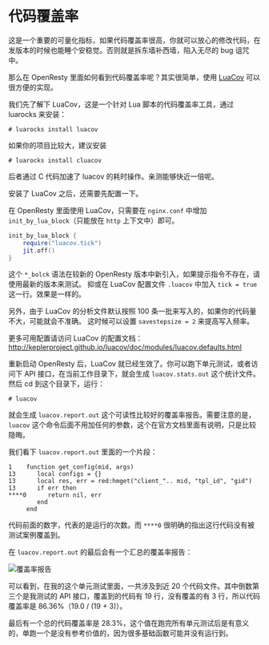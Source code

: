 # 代码覆盖率

这是一个重要的可量化指标，如果代码覆盖率很高，你就可以放心的修改代码，在发版本的时候也能睡个安稳觉。否则就是拆东墙补西墙，陷入无尽的 bug 诅咒中。

那么在 OpenResty 里面如何看到代码覆盖率呢？其实很简单，使用 [LuaCov](https://keplerproject.github.io/luacov/) 可以很方便的实现。

我们先了解下 LuaCov，这是一个针对 Lua 脚本的代码覆盖率工具，通过 luarocks 来安装：

```shell
# luarocks install luacov
```

如果你的项目比较大，建议安装

```shell
# luarocks install cluacov
```

后者通过 C 代码加速了 luacov 的耗时操作。亲测能够快近一倍呢。

安装了 LuaCov 之后，还需要先配置一下。

在 OpenResty 里面使用 LuaCov，只需要在 `nginx.conf` 中增加 `init_by_lua_block`（只能放在 `http` 上下文中）即可。

```lua
init_by_lua_block {
    require("luacov.tick")
    jit.off()
}
```

这个 `*_bolck` 语法在较新的 OpenResty 版本中新引入，如果提示指令不存在，请使用最新的版本来测试。
抑或在 LuaCov 配置文件 `.luacov` 中加入 `tick = true` 这一行。效果是一样的。

另外，由于 LuaCov 的分析文件默认按照 100 条一批来写入的，如果你的代码量不大，可能就会不准确。
这时候可以设置 `savestepsize = 2` 来提高写入频率。

更多可用配置请访问 LuaCov 的配置文档：
http://keplerproject.github.io/luacov/doc/modules/luacov.defaults.html

重新启动 OpenResty 后，LuaCov 就已经生效了。你可以跑下单元测试，或者访问下 API 接口，在当前工作目录下，就会生成 `luacov.stats.out` 这个统计文件。然后 cd 到这个目录下，运行：
```shell
# luacov
```
就会生成 `luacov.report.out` 这个可读性比较好的覆盖率报告。需要注意的是，`luacov` 这个命令后面不用加任何的参数，这个在官方文档里面有说明，只是比较隐晦。

我们看下 `luacov.report.out` 里面的一个片段：
```
1    function get_config(mid, args)
13      local configs = {}
13      local res, err = red:hmget("client_".. mid, "tpl_id", "gid")
13      if err then
****0      return nil, err
        end
     end
```
代码前面的数字，代表的是运行的次数。而 `****0` 很明确的指出这行代码没有被测试案例覆盖到。

在 `luacov.report.out` 的最后会有一个汇总的覆盖率报告：

![覆盖率报告](../images/code_coverage.png)

可以看到，在我的这个单元测试里面，一共涉及到近 20 个代码文件。其中倒数第三个是我测试的 API 接口，覆盖到的代码有 19 行，没有覆盖的有 3 行，所以代码覆盖率是 86.36%（19.0 / (19 + 3)）。

最后有一个总的代码覆盖率是 28.3%，这个值在跑完所有单元测试后是有意义的，单跑一个是没有参考价值的，因为很多基础函数可能并没有运行到。
